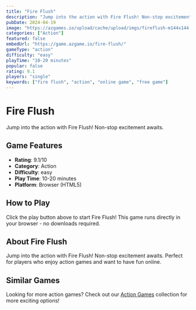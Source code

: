 ```yaml
---
title: "Fire Flush"
description: "Jump into the action with Fire Flush! Non-stop excitement awaits."
pubDate: 2024-04-19
image: "https://azgames.io/upload/cache/upload/imgs/fireflush-m144x144.webp"
categories: ["Action"]
featured: false
embedUrl: "https://game.azgame.io/fire-flush/"
gameType: "action"
difficulty: "easy"
playTime: "10-20 minutes"
popular: false
rating: 9.1
players: "single"
keywords: ["fire flush", "action", "online game", "free game"]
---
```


# Fire Flush

Jump into the action with Fire Flush! Non-stop excitement awaits.

## Game Features

- **Rating**: 9.1/10
- **Category**: Action
- **Difficulty**: easy
- **Play Time**: 10-20 minutes
- **Platform**: Browser (HTML5)

## How to Play

Click the play button above to start Fire Flush! This game runs directly in your browser - no downloads required.

## About Fire Flush

Jump into the action with Fire Flush! Non-stop excitement awaits. Perfect for players who enjoy action games and want to have fun online.

## Similar Games

Looking for more action games? Check out our [Action Games](/categories/action) collection for more exciting options!
